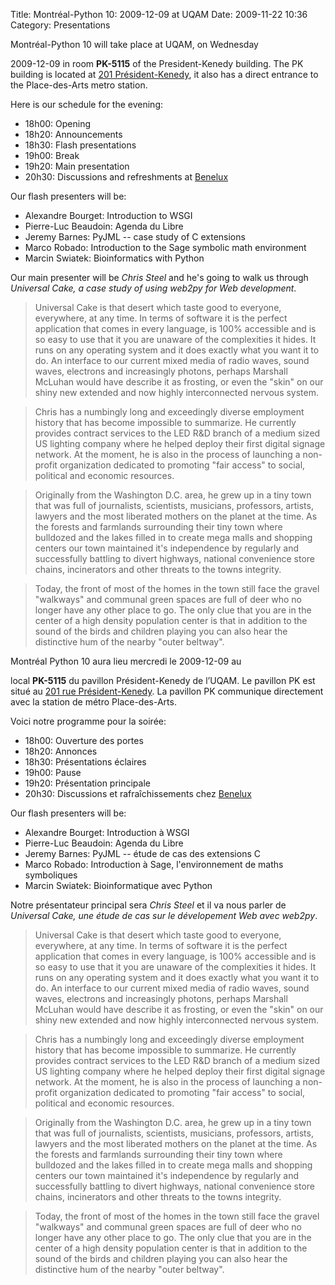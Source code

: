 Title: Montréal-Python 10: 2009-12-09 at UQAM
Date: 2009-11-22 10:36
Category: Presentations

<!--:en-->Montréal-Python 10 will take place at UQAM, on Wednesday
2009-12-09 in room **PK-5115** of the President-Kenedy building. The PK
building is located at [201 Président-Kenedy][], it also has a direct
entrance to the Place-des-Arts metro station.

Here is our schedule for the evening:

-   18h00: Opening
-   18h20: Announcements
-   18h30: Flash presentations
-   19h00: Break
-   19h20: Main presentation
-   20h30: Discussions and refreshments at [Benelux][]

Our flash presenters will be:

-   Alexandre Bourget: Introduction to WSGI
-   Pierre-Luc Beaudoin: Agenda du Libre
-   Jeremy Barnes: PyJML -- case study of C extensions
-   Marco Robado: Introduction to the Sage symbolic math environment
-   Marcin Swiatek: Bioinformatics with Python

Our main presenter will be *Chris Steel* and he's going to walk us
through *Universal Cake, a case study of using web2py for Web
development*.

> Universal Cake is that desert which taste good to everyone,
> everywhere, at any time. In terms of software it is the perfect
> application that comes in every language, is 100% accessible and is so
> easy to use that it you are unaware of the complexities it hides. It
> runs on any operating system and it does exactly what you want it to
> do. An interface to our current mixed media of radio waves, sound
> waves, electrons and increasingly photons, perhaps Marshall McLuhan
> would have describe it as frosting, or even the "skin" on our shiny
> new extended and now highly interconnected nervous system.

> Chris has a numbingly long and exceedingly diverse employment history
> that has become impossible to summarize. He currently provides
> contract services to the LED R&D branch of a medium sized US lighting
> company where he helped deploy their first digital signage network. At
> the moment, he is also in the process of launching a non-profit
> organization dedicated to promoting "fair access" to social, political
> and economic resources.

> Originally from the Washington D.C. area, he grew up in a tiny town
> that was full of journalists, scientists, musicians, professors,
> artists, lawyers and the most liberated mothers on the planet at the
> time. As the forests and farmlands surrounding their tiny town where
> bulldozed and the lakes filled in to create mega malls and shopping
> centers our town maintained it's independence by regularly and
> successfully battling to divert highways, national convenience store
> chains, incinerators and other threats to the towns integrity.

> Today, the front of most of the homes in the town still face the
> gravel "walkways" and communal green spaces are full of deer who no
> longer have any other place to go. The only clue that you are in the
> center of a high density population center is that in addition to the
> sound of the birds and children playing you can also hear the
> distinctive hum of the nearby "outer beltway".

<!--:--><!--:fr-->Montréal Python 10 aura lieu mercredi le 2009-12-09 au
local **PK-5115** du pavillon Président-Kenedy de l’UQAM. Le pavillon PK
est situé au [201 rue Président-Kenedy][201 Président-Kenedy]. La
pavillon PK communique directement avec la station de métro
Place-des-Arts.

</p>
Voici notre programme pour la soirée:

-   18h00: Ouverture des portes
-   18h20: Annonces
-   18h30: Présentations éclaires
-   19h00: Pause
-   19h20: Présentation principale
-   20h30: Discussions et rafraîchissements chez [Benelux][]

Our flash presenters will be:

-   Alexandre Bourget: Introduction à WSGI
-   Pierre-Luc Beaudoin: Agenda du Libre
-   Jeremy Barnes: PyJML -- étude de cas des extensions C
-   Marco Robado: Introduction à Sage, l'environnement de maths
    symboliques
-   Marcin Swiatek: Bioinformatique avec Python

Notre présentateur principal sera *Chris Steel* et il va nous parler de
*Universal Cake, une étude de cas sur le dévelopement Web avec web2py*.

> Universal Cake is that desert which taste good to everyone,
> everywhere, at any time. In terms of software it is the perfect
> application that comes in every language, is 100% accessible and is so
> easy to use that it you are unaware of the complexities it hides. It
> runs on any operating system and it does exactly what you want it to
> do. An interface to our current mixed media of radio waves, sound
> waves, electrons and increasingly photons, perhaps Marshall McLuhan
> would have describe it as frosting, or even the "skin" on our shiny
> new extended and now highly interconnected nervous system.

> Chris has a numbingly long and exceedingly diverse employment history
> that has become impossible to summarize. He currently provides
> contract services to the LED R&D branch of a medium sized US lighting
> company where he helped deploy their first digital signage network. At
> the moment, he is also in the process of launching a non-profit
> organization dedicated to promoting "fair access" to social, political
> and economic resources.

> Originally from the Washington D.C. area, he grew up in a tiny town
> that was full of journalists, scientists, musicians, professors,
> artists, lawyers and the most liberated mothers on the planet at the
> time. As the forests and farmlands surrounding their tiny town where
> bulldozed and the lakes filled in to create mega malls and shopping
> centers our town maintained it's independence by regularly and
> successfully battling to divert highways, national convenience store
> chains, incinerators and other threats to the towns integrity.

> Today, the front of most of the homes in the town still face the
> gravel "walkways" and communal green spaces are full of deer who no
> longer have any other place to go. The only clue that you are in the
> center of a high density population center is that in addition to the
> sound of the birds and children playing you can also hear the
> distinctive hum of the nearby "outer beltway".

<!--:-->

</p>

  [201 Président-Kenedy]: http://www.uqam.ca/campus/pavillons/pk.htm
  [Benelux]: http://www.brasseriebenelux.com/
